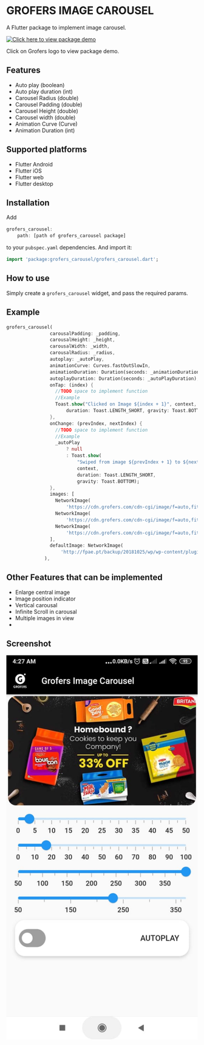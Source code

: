 # GROFERS IMAGE CAROUSEL

A Flutter package to implement image carousel.

[![Click here to view package demo](https://static.wikia.nocookie.net/logopedia/images/b/be/Grofers-logo-png-1.png)](https://youtu.be/5OEMfwd_crQ)

Click on Grofers logo to view package demo.

## Features

* Auto play (boolean)
* Auto play duration (int)
* Carousel Radius (double)
* Carousel Padding (double)
* Carousel Height (double)
* Carousel width (double)
* Animation Curve (Curve)
* Animation Duration (int)

## Supported platforms

* Flutter Android
* Flutter iOS
* Flutter web
* Flutter desktop

## Installation

Add 
```dart
grofers_carousel:
    path: [path of grofers_carousel package]
```
to your `pubspec.yaml` dependencies. And import it:

```dart
import 'package:grofers_carousel/grofers_carousel.dart';
```

## How to use

Simply create a `grofers_carousel` widget, and pass the required params.


## Example
```dart
grofers_carousel(
                carousalPadding: _padding,
                carousalHeight: _height,
                carousalWidth: _width,
                carousalRadius: _radius,
                autoplay: _autoPlay,
                animationCurve: Curves.fastOutSlowIn,
                animationDuration: Duration(seconds: _animationDuration),
                autoplayDuration: Duration(seconds: _autoPlayDuration),
                onTap: (index) {
                  //TODO space to implement function
                  //Example
                  Toast.show("Clicked on Image ${index + 1}", context,
                      duration: Toast.LENGTH_SHORT, gravity: Toast.BOTTOM);
                },
                onChange: (prevIndex, nextIndex) {
                  //TODO space to implement function
                  //Example
                  _autoPlay
                      ? null
                      : Toast.show(
                          "Swiped from image ${prevIndex + 1} to ${nextIndex + 1}",
                          context,
                          duration: Toast.LENGTH_SHORT,
                          gravity: Toast.BOTTOM);
                },
                images: [
                  NetworkImage(
                      'https://cdn.grofers.com/cdn-cgi/image/f=auto,fit=scale-down,q=50,w=954,h=477/layout-engine/2021-06/Homepage_Household-laundry-_8.jpg'),
                  NetworkImage(
                      'https://cdn.grofers.com/cdn-cgi/image/f=auto,fit=scale-down,q=50,h=274/layout-engine/2021-06/SSF_june21_masthead2_0.jpg'),
                  NetworkImage(
                      'https://cdn.grofers.com/cdn-cgi/image/f=auto,fit=scale-down,q=50,w=954,h=477/layout-engine/2021-06/HPB-RESIZE-JUNE.jpg'),
                ],
                defaultImage: NetworkImage(
                    'http://fpae.pt/backup/20181025/wp/wp-content/plugins/post-slider-carousel/images/no-image-available-grid.jpg'), //This will be used when there is no images in above list
              ),
```
## Other Features that can be implemented

* Enlarge central image
* Image position indicator
* Vertical carousal
* Infinite Scroll in carousal
* Multiple images in view
* 
## Screenshot

![alt text](https://github.com/Ankit-jailwal/Grofers-Image-Carousel/blob/master/example/assets/WhatsApp%20Image%202021-06-09%20at%204.29.11%20AM%20(1).jpeg)
